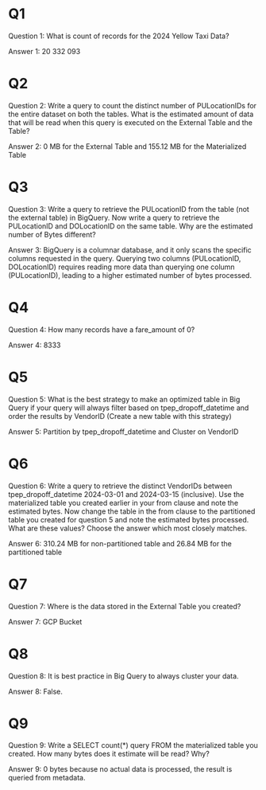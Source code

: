 # Q1

Question 1: What is count of records for the 2024 Yellow Taxi Data?

Answer 1: 20 332 093

# Q2

Question 2: Write a query to count the distinct number of PULocationIDs for the entire dataset on both the tables. What is the estimated amount of data that will be read when this query is executed on the External Table and the Table?

Answer 2: 0 MB for the External Table and 155.12 MB for the Materialized Table

# Q3

Question 3: Write a query to retrieve the PULocationID from the table (not the external table) in BigQuery. Now write a query to retrieve the PULocationID and DOLocationID on the same table. Why are the estimated number of Bytes different?

Answer 3: BigQuery is a columnar database, and it only scans the specific columns requested in the query. Querying two columns (PULocationID, DOLocationID) requires reading more data than querying one column (PULocationID), leading to a higher estimated number of bytes processed.

# Q4

Question 4: How many records have a fare_amount of 0?

Answer 4: 8333

# Q5

Question 5: What is the best strategy to make an optimized table in Big Query if your query will always filter based on tpep_dropoff_datetime and order the results by VendorID (Create a new table with this strategy)

Answer 5: Partition by tpep_dropoff_datetime and Cluster on VendorID

# Q6

Question 6: Write a query to retrieve the distinct VendorIDs between tpep_dropoff_datetime 2024-03-01 and 2024-03-15 (inclusive). Use the materialized table you created earlier in your from clause and note the estimated bytes. Now change the table in the from clause to the partitioned table you created for question 5 and note the estimated bytes processed. What are these values? Choose the answer which most closely matches.

Answer 6: 310.24 MB for non-partitioned table and 26.84 MB for the partitioned table

# Q7

Question 7: Where is the data stored in the External Table you created?

Answer 7: GCP Bucket

# Q8

Question 8: It is best practice in Big Query to always cluster your data.

Answer 8: False.

# Q9

Question 9: Write a SELECT count(*) query FROM the materialized table you created. How many bytes does it estimate will be read? Why?

Answer 9: 0 bytes because no actual data is processed, the result is queried from metadata.
